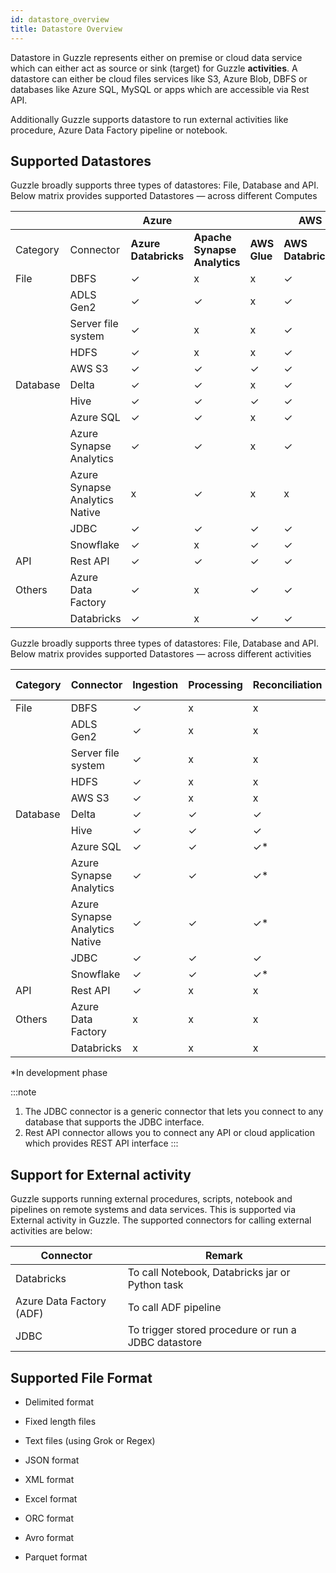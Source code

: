 ```yaml
---
id: datastore_overview
title: Datastore Overview
---
```


Datastore in Guzzle represents either on premise or cloud data service which can either act as source or sink (target) for Guzzle **activities**. A datastore can either be cloud files services like S3, Azure Blob, DBFS or databases like Azure SQL, MySQL or apps which are accessible via Rest API.

Additionally Guzzle supports datastore to run external activities like procedure, Azure Data Factory pipeline or notebook. 

## Supported Datastores 

Guzzle broadly supports three types of datastores: File, Database and API. Below matrix provides supported Datastores — across different Computes


|          |                    |   **Azure**          |                             |              |  **AWS**           |                   |
|----------|--------------------|----------------------|-----------------------------|--------------|--------------------|-------------------|
| Category | Connector          | **Azure Databricks** | **Apache Synapse Analytics**| **AWS Glue** | **AWS Databricks** | **AWS EMR (EC2)** |
| File     | DBFS               | ✓                    | x                           | x            | ✓                  | x                 |  
|          | ADLS Gen2          | ✓                    | ✓                           | x            | ✓                  | x                 |    
|          | Server file system | ✓                    | x                           | x            | ✓                  | x                 |
|          | HDFS               | ✓                    | x                           | x            | ✓                  | x                 |
|          | AWS S3             | ✓                    | ✓                           | ✓            | ✓                  | ✓                 |
| Database | Delta              | ✓                    | ✓                           | x            | ✓                  | ✓                 |
|          | Hive               | ✓                    | ✓                           | ✓            | ✓                  | ✓                 |
|          | Azure SQL          | ✓                    | ✓                           | x            | ✓                  | ✓                 |
|          | Azure Synapse Analytics | ✓               | ✓                           | x            | ✓                  | x                 |
|          | Azure Synapse Analytics Native | x        | ✓                           | x            | x                  | x                 |       
|          | JDBC               | ✓                    | ✓                           | ✓            | ✓                  | ✓                 |
|          | Snowflake          | ✓                    | x                           | ✓            | ✓                  | x                 |
| API      | Rest API           | ✓                    | ✓                           | ✓            | ✓                  | ✓                 |
|Others    | Azure Data Factory | ✓                    | x                           | ✓            | ✓                  | x                 |
|          | Databricks         | ✓                    | x                           | ✓            | ✓                  | ✓                 |      


Guzzle broadly supports three types of datastores: File, Database and API. Below matrix provides supported Datastores — across different activities


| Category | Connector          | **Ingestion**              | **Processing**                | **Reconciliation**                 | **Constraint Checks** | **Housekeeping** |**External**|
|----------|--------------------|----------------------------|-------------------------------|------------------------------------|-----------------------|------------------| -----------|
| File     | DBFS               | ✓                          | x                             | x                                  | x                     | x                | x          |
|          | ADLS Gen2          | ✓                          | x                             | x                                  | x                     | x                | x          |
|          | Server file system | ✓                          | x                             | x                                  | x                     | x                | x          |
|          | HDFS               | ✓                          | x                             | x                                  | x                     | x                | x          |
|          | AWS S3             | ✓                          | x                             | x                                  | x                     | x                | x          |
| Database | Delta              | ✓                          | ✓                             | ✓                                  | ✓                     | ✓                | x          |
|          | Hive               | ✓                          | ✓                             | ✓                                  | ✓                     | ✓                | x          |
|          | Azure SQL          | ✓                          | ✓                             | ✓*                                 | x                     | x                | x          |
|          | Azure Synapse Analytics     | ✓                 | ✓                             | ✓*                                 | ✓                     | x                | x          |
|          | Azure Synapse Analytics Native | ✓              | ✓                             | ✓*                                 | ✓                     | x                | x          |      
|          | JDBC               | ✓                          | ✓                             | ✓                                  | ✓                     | x                | ✓          |
|          | Snowflake          | ✓                          | ✓                             | ✓*                                 | ✓                     | x                | x          |
| API      | Rest API           | ✓                          | x                             | x                                  | x                     | x                | x          |
|Others    | Azure Data Factory | x                          | x                             | x                                  | x                     | x                | ✓          |
|          | Databricks         | x                          | x                             | x                                  | x                     | x                | ✓          |

*In development phase

:::note
1. The JDBC connector is a generic connector that lets you connect to any database that supports the JDBC interface. 
2. Rest API connector allows you to connect any API or cloud application which provides REST API interface 
:::

## Support for External activity

Guzzle supports running external procedures, scripts, notebook and pipelines on remote systems and data services. This is supported via External activity in Guzzle. The supported connectors for calling external activities are below:

|Connector|Remark|
|--- |--- |
|Databricks|To call Notebook, Databricks jar or Python task|
|Azure Data Factory (ADF)|To call ADF pipeline|
|JDBC|To trigger stored procedure or run a JDBC datastore|


## Supported File Format

* Delimited format

* Fixed length files

* Text files (using Grok or Regex)

* JSON format

* XML format

* Excel format

* ORC format

* Avro format

* Parquet format


